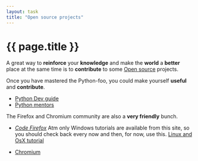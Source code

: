 ```yaml
---
layout: task
title: "Open source projects"
---
```

{{ page.title }}
================

A great way to **reinforce** your **knowledge** and make the **world** a **better** place at
the same time is to **contribute** to some [Open source](http://en.wikipedia.org/wiki/Open_source) projects.

Once you have mastered the Python-foo, you could make yourself **useful** and **contribute**.

* [Python Dev guide](http://docs.python.org/devguide/)
* [Python mentors](http://pythonmentors.com/)

The Firefox and Chromium community are also a **very friendly** bunch.

* _[Code Firefox](http://codefirefox.com/)_
Atm only Windows tutorials are available from this site, so you should check back every now and then, for now, use this.
[Linux and OsX tutorial](https://developer.mozilla.org/en-US/docs/Simple_Firefox_build/Linux_and_MacOS_build_preparation)

* [Chromium](http://code.google.com/p/chromium/wiki/LinuxBuildInstructions)

